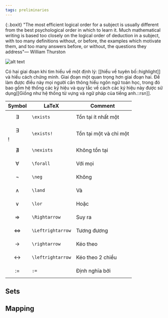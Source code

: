 ```yaml
---
tags: preliminaries
---
```

{:.boxit}
"The most efficient logical order for a subject is usually different from  the best psychological order in which to learn it. Much mathematical writing is based too closely on the logical order of deduction in a  subject, with too many definitions without, or before, the examples which motivate them, and too many answers before, or without, the questions they address"— William Thurston 

![alt text](https://images.unsplash.com/photo-1590402494756-10c265b9d736?ixlib=rb-1.2.1&ixid=eyJhcHBfaWQiOjEyMDd9&auto=format&fit=crop&w=750&q=80 "Reading mathematics")

Có hai giai đoạn khi tìm hiểu về một định lý: [[hiểu về tuyên bố::highlight]] và hiểu cách chứng minh. Giai đoạn một quan trọng hơn giai đoạn hai. Để làm được điều này mọi người cần thông hiểu ngôn ngữ toán học, trong đó bao gồm hệ thống các ký hiệu và quy tắc về cách các ký hiệu này được sử dụng[[Giống như hệ thống từ vựng và ngữ pháp của tiếng anh.::rsn]].


Symbol | LaTeX | Comment
--- | --- | ---
$$ \exists $$ | `\exists` | Tồn tại ít nhất một
$$ \exists $$! | `\exists!` | Tồn tại một và chỉ một
$$ \nexists $$ | `\nexists` | Không tồn tại
$$ \forall $$ | `\forall` | Với mọi
$$ \neg $$ | `\neg` | Không
$$ \land $$ | `\land` | Và
$$ \lor $$ | `\lor` | Hoặc
$$ \Rightarrow $$ | `\Rightarrow` | Suy ra
$$ \Leftrightarrow $$ | `\Leftrightarrow` | Tương đương
$$ \rightarrow $$ | `\rightarrow` | Kéo theo
$$ \leftrightarrow $$ | `\leftrightarrow` | Kéo theo 2 chiều
$$ := $$ | `:=` | Định nghĩa bởi

## Sets

## Mapping
